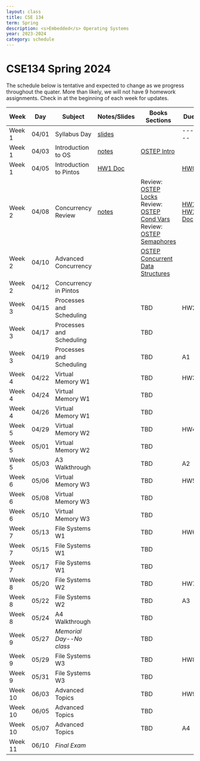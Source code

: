 ```yaml
---
layout: class
title: CSE 134
term: Spring
description: <s>Embedded</s> Operating Systems
year: 2023-2024
category: schedule
---
```


# CSE134 Spring 2024

The schedule below is tentative and expected to change as we progress throughout
the quater.  More than likely, we will not have 9 homework assignments. Check in
at the beginning of each week for updates.

|  Week   | Day   |         Subject          |                Notes/Slides                        | Books Sections | Due |
|---------|-------|--------------------------|----------------------------------------------------|----------------|-----|
| Week 1  | 04/01 | Syllabus Day             | [slides](/assets/pdf/134/l00.pdf)                  |                |-----|
| Week 1  | 04/03 | Introduction to OS       | [notes](/assets/pdf/134/l01-intro-to-OSes.pdf)     | [OSTEP Intro](https://pages.cs.wisc.edu/~remzi/OSTEP/intro.pdf) | |
| Week 1  | 04/05 | Introduction to Pintos   | [HW1 Doc](/assets/pdf/134/hw1-intro-to-pintos.pdf) |                | [HW0](https://canvas.ucsc.edu/courses/73382/assignments/574673?module_item_id=1284211) |
| Week 2  | 04/08 | Concurrency Review       | [notes](/assets/pdf/134/l02-concurrency-review.pdf)| Review: [OSTEP Locks](https://pages.cs.wisc.edu/~remzi/OSTEP/threads-locks.pdf) <br /> Review: [OSTEP Cond Vars](https://pages.cs.wisc.edu/~remzi/OSTEP/threads-cv.pdf) <br /> Review: [OSTEP Semaphores](https://pages.cs.wisc.edu/~remzi/OSTEP/threads-sema.pdf) | [HW1](https://canvas.ucsc.edu/courses/73382/assignments/574673?module_item_id=1284211) <br /> [HW1 Doc](/assets/pdf/134/hw1-intro-to-pintos.pdf) |
| Week 2  | 04/10 | Advanced Concurrency     |                                   | [OSTEP Concurrent Data Structures](https://pages.cs.wisc.edu/~remzi/OSTEP/threads-locks-usage.pdf)  | |
| Week 2  | 04/12 | Concurrency in Pintos    |              |                |      |
| Week 3  | 04/15 | Processes and Scheduling |              |            TBD |  HW2 |
| Week 3  | 04/17 | Processes and Scheduling |              |            TBD |      |
| Week 3  | 04/19 | Processes and Scheduling |              |            TBD |   A1 |
| Week 4  | 04/22 | Virtual Memory W1        |              |            TBD |  HW3 |
| Week 4  | 04/24 | Virtual Memory W1        |              |            TBD |      |
| Week 4  | 04/26 | Virtual Memory W1        |              |            TBD |      |
| Week 5  | 04/29 | Virtual Memory W2        |              |            TBD |  HW4 |
| Week 5  | 05/01 | Virtual Memory W2        |              |            TBD |      |
| Week 5  | 05/03 | A3 Walkthrough           |              |            TBD |   A2 |
| Week 6  | 05/06 | Virtual Memory W3        |              |            TBD |  HW5 |
| Week 6  | 05/08 | Virtual Memory W3        |              |            TBD |      |
| Week 6  | 05/10 | Virtual Memory W3        |              |            TBD |      |
| Week 7  | 05/13 | File Systems W1          |              |            TBD |  HW6 |
| Week 7  | 05/15 | File Systems W1          |              |            TBD |      |
| Week 7  | 05/17 | File Systems W1          |              |            TBD |      |
| Week 8  | 05/20 | File Systems W2          |              |            TBD |  HW7 |
| Week 8  | 05/22 | File Systems W2          |              |            TBD |   A3 |
| Week 8  | 05/24 | A4 Walkthrough           |              |            TBD |      |
| Week 9  | 05/27 | *Memorial Day--No class* |              |            TBD |      |
| Week 9  | 05/29 | File Systems W3          |              |            TBD |  HW8 |
| Week 9  | 05/31 | File Systems W3          |              |            TBD |      |
| Week 10 | 06/03 | Advanced Topics          |              |            TBD |  HW9 |
| Week 10 | 06/05 | Advanced Topics          |              |            TBD |      |
| Week 10 | 05/07 | Advanced Topics          |              |            TBD |   A4 |
| Week 11 | 06/10 | *Final Exam*             |              |                |      |
